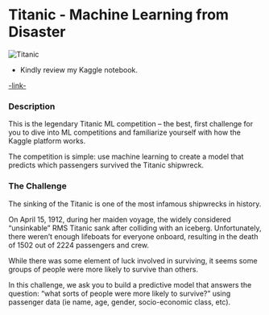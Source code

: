 # Titanic - Machine Learning from Disaster
![Titanic](https://bloximages.newyork1.vip.townnews.com/stltoday.com/content/tncms/assets/v3/editorial/a/e9/ae9d6160-9cdd-59fa-81f7-b79f2d76feb1/5711a9c456859.image.jpg)
* Kindly review my Kaggle notebook.

[-link-](https://www.kaggle.com/code/abdullahdahabre23/titanic-machine-learning-from-disaster)

### Description
This is the legendary Titanic ML competition – the best, first challenge for you to dive into ML competitions and familiarize yourself with how the Kaggle platform works.

The competition is simple: use machine learning to create a model that predicts which passengers survived the Titanic shipwreck.

### The Challenge
The sinking of the Titanic is one of the most infamous shipwrecks in history.

On April 15, 1912, during her maiden voyage, the widely considered “unsinkable” RMS Titanic sank after colliding with an iceberg. Unfortunately, there weren’t enough lifeboats for everyone onboard, resulting in the death of 1502 out of 2224 passengers and crew.

While there was some element of luck involved in surviving, it seems some groups of people were more likely to survive than others.

In this challenge, we ask you to build a predictive model that answers the question: “what sorts of people were more likely to survive?” using passenger data (ie name, age, gender, socio-economic class, etc).
